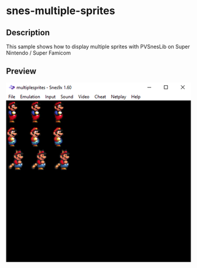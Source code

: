# snes-multiple-sprites

## Description
This sample shows how to display multiple sprites with PVSnesLib on Super Nintendo / Super Famicom

## Preview
![snes-multiple-sprites](preview.png)
